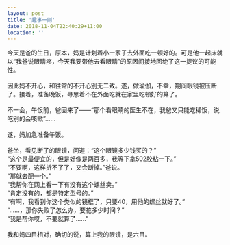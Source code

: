 ```yaml
---
layout: post
title: '趣事一则'
date: 2018-11-04T22:40:29+11:00
location: ''
---
```


今天是爸的生日，原本，妈是计划着小一家子去外面吃一顿好的。可是他一起床就以“我爸说眼睛疼，今天我要带他去看眼睛”的原因间接地回绝了这一提议的可能性。<br />
<br />
因此妈不开心，和往常的不开心别无二致。遂，做瑜伽，不幸，期间眼镜被压断了。接着，准备晚饭，寻思着不在外面吃就在家里吃顿好的算了。<br />
<br />
不一会，午饭前，爸回来了——“那个看眼睛的医生不在，我爸又只能吃稀饭，说吃别的会咳嗽”……<br />
<br />
遂，妈加急准备午饭。<br />
<br />
爸坐，看见断了的眼镜，问道：“这个眼镜多少钱买的？”<br />
“这个是最便宜的，但是好像是两百多，我等下拿502胶粘一下。”<br />
“不要啊，这样折不了了，又会断掉。”爸说。<br />
“那就去配一个。”<br />
“我帮你在网上看一下有没有这个螺丝卖。”<br />
“肯定没有的，都是特定型号的。”<br />
“有啊，我看到你这个类似的镜框了，只要40，用他的螺丝就好了。”<br />
“……，那你失败了怎么办，要花多少时间？”<br />
“我是帮你哎，不要就算了……”<br />
<br />
我和妈四目相对，确切的说，算上我的眼镜，是六目。<br />
<br />